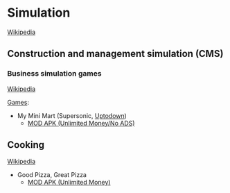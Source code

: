 # Simulation
[Wikipedia](https://en.wikipedia.org/wiki/Simulation_video_game)

## Construction and management simulation (CMS)
### Business simulation games
[Wikipedia](https://en.wikipedia.org/wiki/Business_simulation_game)

[Games](https://en.wikipedia.org/wiki/Category:Business_simulation_games):
- My Mini Mart (Supersonic, [Uptodown](https://my-mini-mart.en.uptodown.com/android))
  - [MOD APK (Unlimited Money/No ADS)](https://liteapks.com/my-mini-mart.html)

## Cooking
[Wikipedia](https://en.wikipedia.org/wiki/Category:Cooking_video_games)

- Good Pizza, Great Pizza
  - [MOD APK (Unlimited Money)](https://liteapks.com/good-pizza-great-pizza.html)